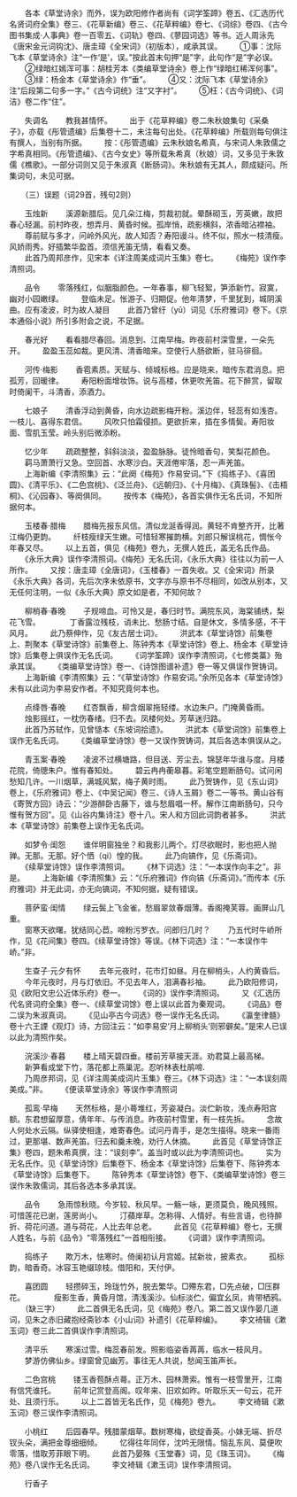 <!-- { "loadSidebar": true } -->
　　各本《草堂诗余》而外，误为欧阳修作者尚有《词学筌蹄》卷五、《汇选历代名贤词府全集》卷三、《花草新编》卷三、《花草粹编》卷七、《词综》卷四、《古今图书集成·人事典》卷一百零五、《词轨》卷四、《蓼园词选》等书。近人周泳先《唐宋金元词钩沈》、唐圭璋《全宋词》（初版本），咸承其误。 
　　①事：沈际飞本《草堂诗余》注“一作‘是’，误。”按此首末句押“是”字，此句作“是”字必误。 
　　②绿暗红嫣浑可事：胡桂芳本《类编草堂诗余》卷上作“绿暗红稀浑何事”。 
　　③绿：杨金本《草堂诗余》作“垂”。 
　　④又：沈际飞本《草堂诗余》注“后段第二句多一字。”《古今词统》注“又字衬”。 
　　⑤枉：《古今词统》、《词洁》卷二作“住”。  

　　失调名 
　　教我甚情怀。 
　　出于《花草粹编》卷二朱秋娘集句《采桑子》，亦载《彤管遗编》后集卷十二，未注每句出处。《花草粹编》所载则每句俱注有撰人，当别有所据。 
　　按：《彤管遗编》云朱秋娘名希真，与宋词人朱敦儒之字希真相同。《彤管遗编》、《古今女史》等所载朱希真（秋娘）词，又多见于朱敦儒《樵歌》。一部分词则又见于朱淑真《断肠词》。朱秋娘有无其人，颇成疑问。所集词句，未见可据。 

　　（三）误题（词29首，残句2则） 

　　玉烛新 
　　溪源新腊后。见几朵江梅，剪裁初就。晕酥砌玉，芳英嫩，故把春心轻漏。前村昨夜，想弄月、黄昏时候。孤岸悄，疏影横斜，浓香暗沾襟袖。  
　　尊前赋与多才，问岭外风光，故人知否？寿阳谩斗。终不似，照水一枝清瘦。风娇雨秀。好插繁华盈首。须信羌笛无情，看看又奏。  
　　此首乃周邦彦作，见宋本《详注周美成词片玉集》卷七。 
　　《梅苑》误作李清照词。  

　　品令 
　　零落残红，似胭脂颜色。一年春事，柳飞轻絮，笋添新竹。寂寞，幽对小园嫩绿。 
　　登临未足。怅游子、归期促。他年清梦，千里犹到，城阴溪曲。应有凌波，时为故人凝目 
　　此首乃曾纡（yū）词见《乐府雅词》卷下。《京本通俗小说》所引多附会之说，不足据。  

　　春光好 
　　看看腊尽春回。消息到、江南早梅。昨夜前村深雪里，一朵先开。 
　　盈盈玉蕊如裁。更风清、清香暗来。空使行人肠欲断，驻马徘徊。  

　　河传·梅影 
　　香雹素质。天赋与、倾城标格。应是晓来，暗传东君消息。把孤芳，回暖律。 
　　寿阳粉面增妆饰。说与高楼，休更吹羌笛。花下醉赏，留取时倚阑干，斗清香，添酒力。  

　　七娘子 
　　清香浮动到黄昏，向水边疏影梅开粉。溪边伴，轻蕊有如浅杏。一枝儿、喜得东君信。 
　　风吹只怕霜侵损。更欲折来，插在多情鬓。寿阳妆面、雪肌玉莹。岭头别后微添粉。  

　　忆少年 
　　疏疏整整，斜斜淡淡，盈盈脉脉。徒怜暗香句，笑梨花颜色。 
　　羁马萧萧行又急。空回首、水寒沙白。天涯倦牢落，忍一声羌笛。  
　　上海新编《李清照集》云：“此阕《梅苑》作易安词。”下《捣练子》、《喜团圆》、《清平乐》、《二色宫桃》、《泛兰舟》、《远朝归》、《十月梅》、《真珠髻》、《击梧桐》、《沁园春》、等阕俱同。 
　　按传本《梅苑》，各首实俱作无名氏词，不知所据何本。  

　　玉楼春·腊梅 
　　腊梅先报东风信。清似龙涎香得润。黄轻不肯整齐开，比著江梅仍更韵。 
　　纤枝瘦绿天生嫩。可惜轻寒摧韵横。刘郎只解误桃花，惆怅今年春又尽。 
　　以上五首，俱见《梅苑》卷九，无撰人姓氏，盖无名氏作品。 
　　《永乐大典》误作李清照词。《梅苑》无名氏词，《永乐大典》往往以为前一人所作。 
　　又按：唐圭璋《全唐词》，《玉楼春》一首失收。又《全宋词》所录《永乐大典》各词，先后次序未依原书，文字亦与原书不尽相同，如改从别本，又无任何注明，一似《永乐大典》原文如是者，不知何故？  

　　柳梢春·春晚 
　　子规啼血。可怜又是，春归时节。满院东风，海棠铺绣，梨花飞雪。　　 
　　丁香露泣残枝，诮未比、愁肠寸结。自是休文，多情多感，不干风月。 
　　此乃蔡伸作，见《友古居士词》。 
　　洪武本《草堂诗馀》前集卷上、荆聚本《草堂诗馀》前集卷上、陈钟秀本《草堂诗馀》卷上、杨金本《草堂诗馀》后集卷上俱误作无名氏词。 
　　《词学筌蹄》误作李清照词，《七修类藁》殆承其误。 
　　《类编草堂诗馀》卷一、《诗馀图谱补遗》卷一等又俱误作贺铸词。 
　　上海新编《李清照集》云：“《草堂诗馀》作易安词。”余所见各本《草堂诗馀》未有以此词为李易安作者。不知究竟何本也。  

　　点绛唇·春晚 
　　红杏飘香，柳含烟翠拖轻缕。水边朱户。门掩黄昏雨。  
　　烛影摇红，一枕伤春绪。归不去。凤楼何处。芳草迷归路。  
　　此首乃苏轼作，见曾慥本《东坡词拾遗》。 
　　洪武本《草堂词馀》前集卷上误作无名氏词。 
　　《类编草堂诗馀》卷一又误作贺铸词，其后各选本俱误从之。  

　　青玉案·春晚 
　　凌波不过横塘路，但目送、芳尘去。锦瑟年华谁与度。月楼花院，倚牕朱户。惟有春知处。 
　　碧云冉冉蘅皋暮。彩笔空题断肠句。试问闲愁知几许。一川烟草，满城风絮，梅子黄时雨。 
　　此乃贺铸作，见《东山词》卷上，《乐府雅词》卷上、《中吴记闻》卷三、《诗人玉屑》卷二一等书。黄山谷有《寄贺方回》诗云：“少游醉卧古藤下，谁与愁眉唱一杯。解作江南断肠句，只今惟有贺方回”。见《山谷内集诗注》卷十八。宋人和方回此词韵者甚多。 
　　洪武本《草堂诗馀》前集卷上误作无名氏词。  

　　如梦令·闺怨 
　　谁伴明窗独坐？和我影儿两个。灯尽欲眠时，影也把人抛亸。无那。无那。好个恓（qi）惶的我。 
　　此乃向镐作，见《乐斋词》。 
　　《续草堂诗馀》误作李清照词。 
　　《林下词选》注：“一本误作向丰之”。非是。 
　　上海新编《李清照集》云：“《乐府雅词》作向镐《乐斋词》。”而传本《乐府雅词》并无此词，亦无向镐词，不知何据，疑有错误。  

　　菩萨蛮·闺情 
　　绿云鬓上飞金雀。愁眉翠敛春烟薄。香阁掩芙蓉。画屏山几重。  
　　窗寒天欲曙。犹结同心苣。啼粉污罗衣。问郎归几时？ 
　　乃五代时牛峤所作，见《花间集》卷四。《续草堂诗馀》等误。《林下词选》注：“一本误作牛峤。”非。  

　　生查子·元夕有怀 
　　去年元夜时，花市灯如昼。月在柳梢头，人约黄昏后。  
　　今年元夜时，月与灯依旧。不见去年人，泪满春衫袖。 
　　此乃欧阳修词，见《欧阳文忠公近体乐府》卷一。 
　　《词的》误作李清照词。 
　　又《汇选历代名贤词府全集》卷一、《续草堂词馀》卷上误以此首为秦观词。 
　　《词品》卷二误为朱淑真词。 
　　《见山亭古今词选》卷一误作无名氏词。 
　　《瀛奎律髓》卷十六王諲《观灯》诗，方回注云：“如李易安‘月上柳梢头’则邪僻矣。”是宋人已误以此为清照作矣。  

　　浣溪沙·春暮 
　　楼上晴天碧四垂。楼前芳草接天涯。劝君莫上最高梯。 
　　新笋看成堂下竹，落花都上燕巢泥。忍听林表杜鹃啼.  
　　乃周彦邦词，见《详注周美成词片玉集》卷三。《林下词选》注：“一本误刻周美成。”非。 
　　《便读草堂诗余》等误作李清照词  

　　孤鸾·早梅 
　　天然标格，是小蕚堆红，芳姿凝白。淡伫新妆，浅点寿阳宫额。东君想留厚意，倩年年、与传消息。昨夜前村雪里，有一枝先拆。 
　　念故人何处水云隔。纵驿使相逢，难寄春色。试问丹青手，是怎生描得。晓来一番雨过，更那堪、数声羌笛。归去和羹未晚，劝行人休摘。 
　　此首见《草堂诗馀正集》卷四，题朱希真撰，注：“误刻李”。盖当时或以此为李清照词也。 
　　实为无名氏作。见《草堂诗馀》后集卷下、杨金本《草堂诗馀》后集卷下、陈钟秀本《草堂诗馀》后集卷下。 
　　陈钟秀本《草堂诗馀》卷下、《类编草堂诗馀》卷三误作朱敦儒词，其后各选本多承其误。  

　　品令 
　　急雨惊秋晓。今岁较、秋风早。一觞一咏，更须莫负，晚风残照。可惜莲花已谢，莲房尚小。 
　　汀蘋岸草。怎称得、人情好。有些言语，也待醉折、荷花问道。道与荷花，人比去年总老。 
　　此首见《花草粹编》卷七，无撰人姓名，与前《品令》“零落残红”一首相衔接。 
　　《词谱》误作李清照词。  

　　捣练子 
　　欺万木，怯寒时。倚阑初认月宫姬。拭新妆，披素衣。 
　　孤标韵，暗香奇。冰容玉艳缀琼枝。借阳和，天付伊。  

　　喜团圆 
　　轻攒碎玉，玲珑竹外，脱去繁华。□殢东君，□先点破，□压群花。　　 
　　瘦影生香，黄昏月馆，清浅溪沙。仙标淡伫，偏宜幺凤，肯带栖鸦。 
　　（缺三字） 
　　此二首俱无名氏词，见《梅苑》卷八。第二首又误作晏几道词，见朱之赤旧藏抱经斋钞本《小山词》补遗引《花草粹编》。 
　　李文裿辑《漱玉词》卷三此二首俱误作李清照词。  

　　清平乐 
　　寒溪过雪。梅蕊春前发。照影临姿香苒苒，临水一枝风月。 
　　梦游仿佛仙乡。绿窗曾见幽芳。事往无人共说，愁闻玉笛声长。  

　　二色宫桃 
　　镂玉香苞酥点蕚。正万木、园林萧索。惟有一枝雪里开，江南有信凭谁托。 
　　前年记赏登高阁。叹年来、旧欢如昨。听取乐天一句云，花开处、且须行乐。 
　　以上二首皆无名氏作，见《梅苑》卷九。 
　　李文裿辑《漱玉词》卷三误作李清照词。  

　　小桃红 
　　后园春早。残腊蒙烟草。数树寒梅，欲绽香英。小妹无端、折尽钗头朵，满把金尊细细倾。 
　　忆得往年同伴，沈吟无限情。恼乱东风、莫便吹零落，惜取芳菲眼下明。 
　　此首乃晏殊《玉堂春》词，见《珠玉词》。 
　　《梅苑》卷八误作无名氏词。 
　　李文裿辑《漱玉词》误作李清照词。  

　　行香子  
